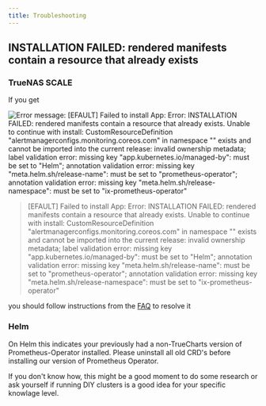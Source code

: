 ```yaml
---
title: Troubleshooting
---
```


## INSTALLATION FAILED: rendered manifests contain a resource that already exists

### TrueNAS SCALE

If you get

![Error message: [EFAULT] Failed to install App: Error: INSTALLATION FAILED: rendered manifests contain a resource that already exists. Unable to continue with install: CustomResourceDefinition "alertmanagerconfigs.monitoring.coreos.com" in namespace "" exists and cannot be imported into the current release: invalid ownership metadata; label validation error: missing key "app.kubernetes.io/managed-by": must be set to "Helm"; annotation validation error: missing key "meta.helm.sh/release-name": must be set to "prometheus-operator"; annotation validation error: missing key "meta.helm.sh/release-namespace": must be set to "ix-prometheus-operator"](./images/install_error_message.webp)

> [EFAULT] Failed to install App: Error: INSTALLATION FAILED: rendered manifests contain a resource that already exists. Unable to continue with install: CustomResourceDefinition "alertmanagerconfigs.monitoring.coreos.com" in namespace "" exists and cannot be imported into the current release: invalid ownership metadata; label validation error: missing key "app.kubernetes.io/managed-by": must be set to "Helm"; annotation validation error: missing key "meta.helm.sh/release-name": must be set to "prometheus-operator"; annotation validation error: missing key "meta.helm.sh/release-namespace": must be set to "ix-prometheus-operator"

you should follow instructions from the [FAQ](/general/FAQ) to resolve it

### Helm

On Helm this indicates your previously had a non-TrueCharts version of Prometheus-Operator installed.
Please uninstall all old CRD's before installing our version of Prometheus Operator.

If you don't know how, this might be a good moment to do some research or ask yourself if running DIY clusters is a good idea for your specific knowlage level.
